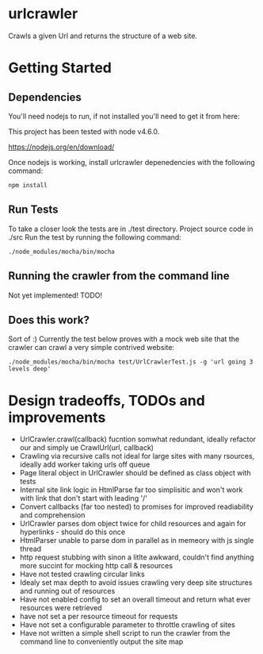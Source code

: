 # urlcrawler

Crawls a given Url and returns the structure of a web site.

# Getting Started


## Dependencies

You'll need nodejs to run, if not installed you'll need to get it from here:

This project has been tested with node v4.6.0.

https://nodejs.org/en/download/

Once nodejs is working, install urlcrawler depenedencies with the following command:

```
npm install
```




## Run Tests

To take a closer look the tests are in ./test directory. Project source code in ./src Run the test by running the following command:

```
./node_modules/mocha/bin/mocha
```


## Running the crawler from the command line

Not yet implemented! TODO!


## Does this work?

Sort of :) Currently the test below proves with a mock web site that the crawler can crawl a very simple contrived website:

```
./node_modules/mocha/bin/mocha test/UrlCrawlerTest.js -g 'url going 3 levels deep'
```


# Design tradeoffs, TODOs and improvements

* UrlCrawler.crawl(callback) fucntion somwhat redundant, ideally refactor our and simply ue CrawlUrl(url, callback)
* Crawling via recursive calls not ideal for large sites with many rsources, ideally add worker taking urls off queue 
* Page literal object in UrlCrawler should be defined as class object with tests
* Internal site link logic in HtmlParse far too simplisitic and won't work with link that don't start with leading '/'
* Convert callbacks (far too nested) to promises for improved readiability and comprehension  
* UrlCrawler parses dom object twice for child resources and again for hyperlinks - should do this once
* HtmlParser unable to parse dom in parallel as in memeory with js single thread
* http request stubbing with sinon a litlte awkward, couldn't find anything more succint for mocking http call & resources
* Have not tested crawling circular links
* Idealy set max depth to avoid issues crawling very deep site structures and running out of resources
* Have not enabled config to set an overall timeout and return what ever resources were retrieved
* have not set a per resource timeout for requests
* Have not set a configurable parameter to throttle crawling of sites   
* Have not written a simple shell script to run the crawler from the command line to conveniently output the site map

